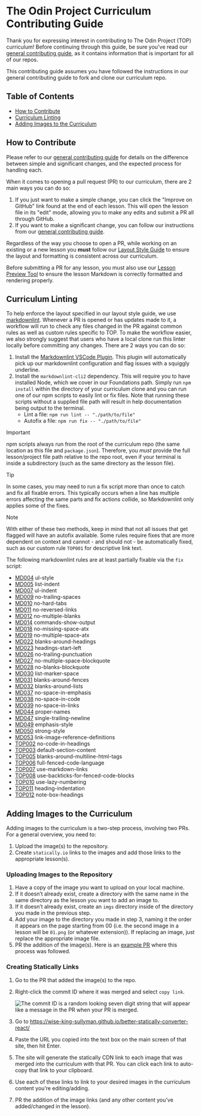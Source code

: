 # The Odin Project Curriculum Contributing Guide

Thank you for expressing interest in contributing to The Odin Project (TOP) curriculum! Before continuing through this guide, be sure you've read our [general contributing guide](https://github.com/TheOdinProject/.github/blob/main/CONTRIBUTING.md), as it contains information that is important for all of our repos.

This contributing guide assumes you have followed the instructions in our general contributing guide to fork and clone our curriculum repo.

## Table of Contents

- [How to Contribute](#how-to-contribute)
- [Curriculum Linting](#curriculum-linting)
- [Adding Images to the Curriculum](#adding-images-to-the-curriculum)

## How to Contribute

Please refer to our [general contributing guide](https://github.com/TheOdinProject/.github/blob/main/CONTRIBUTING.md) for details on the difference between simple and significant changes, and the expected process for handling each.

When it comes to opening a pull request (PR) to our curriculum, there are 2 main ways you can do so:

1. If you just want to make a simple change, you can click the "Improve on GitHub" link found at the end of each lesson. This will open the lesson file in its "edit" mode, allowing you to make any edits and submit a PR all through GitHub.
1. If you want to make a significant change, you can follow our instructions from our [general contributing guide](https://github.com/TheOdinProject/.github/blob/main/CONTRIBUTING.md).

Regardless of the way you choose to open a PR, while working on an existing or a new lesson you **must** follow our [Layout Style Guide](https://github.com/TheOdinProject/curriculum/blob/main/LAYOUT_STYLE_GUIDE.md) to ensure the layout and formatting is consistent across our curriculum.

Before submitting a PR for any lesson, you must also use our [Lesson Preview Tool](https://www.theodinproject.com/lessons/preview) to ensure the lesson Markdown is correctly formatted and rendering properly.

## Curriculum Linting

To help enforce the layout specified in our layout style guide, we use [markdownlint](https://github.com/DavidAnson/markdownlint). Whenever a PR is opened or has updates made to it, a workflow will run to check any files changed in the PR against common rules as well as custom rules specific to TOP. To make the workflow easier, we also strongly suggest that users who have a local clone run this linter locally before committing any changes. There are 2 ways you can do so:

1. Install the [Markdownlint VSCode Plugin](https://marketplace.visualstudio.com/items?itemName=DavidAnson.vscode-markdownlint). This plugin will automatically pick up our markdownlint configuration and flag issues with a squiggly underline.
1. Install the `markdownlint-cli2` dependency. This will require you to have installed Node, which we cover in our Foundations path. Simply run `npm install` within the directory of your curriculum clone and you can run one of our npm scripts to easily lint or fix files. Note that running these scripts without a supplied file path will result in help documentation being output to the terminal.
    - Lint a file: `npm run lint -- "./path/to/file"`
    - Autofix a file: `npm run fix -- "./path/to/file"`

> [!IMPORTANT]
> npm scripts always run from the root of the curriculum repo (the same location as this file and `package.json`). Therefore, you *must* provide the full lesson/project file path relative to the repo root, even if your terminal is inside a subdirectory (such as the same directory as the lesson file).

> [!TIP]
> In some cases, you may need to run a fix script more than once to catch and fix all fixable errors. This typically occurs when a line has multiple errors affecting the same parts and fix actions collide, so Markdownlint only applies some of the fixes.

> [!NOTE]
> With either of these two methods, keep in mind that not all issues that get flagged will have an autofix available. Some rules require fixes that are more dependent on context and cannot - and should not - be automatically fixed, such as our custom rule `TOP001` for descriptive link text.
>
> The following markdownlint rules are at least partially fixable via the `fix` script:
>
> - [MD004](https://github.com/DavidAnson/markdownlint/blob/main/doc/md004.md) ul-style
> - [MD005](https://github.com/DavidAnson/markdownlint/blob/main/doc/md005.md) list-indent
> - [MD007](https://github.com/DavidAnson/markdownlint/blob/main/doc/md007.md) ul-indent
> - [MD009](https://github.com/DavidAnson/markdownlint/blob/main/doc/md009.md) no-trailing-spaces
> - [MD010](https://github.com/DavidAnson/markdownlint/blob/main/doc/md010.md) no-hard-tabs
> - [MD011](https://github.com/DavidAnson/markdownlint/blob/main/doc/md011.md) no-reversed-links
> - [MD012](https://github.com/DavidAnson/markdownlint/blob/main/doc/md012.md) no-multiple-blanks
> - [MD014](https://github.com/DavidAnson/markdownlint/blob/main/doc/md014.md) commands-show-output
> - [MD018](https://github.com/DavidAnson/markdownlint/blob/main/doc/md018.md) no-missing-space-atx
> - [MD019](https://github.com/DavidAnson/markdownlint/blob/main/doc/md019.md) no-multiple-space-atx
> - [MD022](https://github.com/DavidAnson/markdownlint/blob/main/doc/md022.md) blanks-around-headings
> - [MD023](https://github.com/DavidAnson/markdownlint/blob/main/doc/md023.md) headings-start-left
> - [MD026](https://github.com/DavidAnson/markdownlint/blob/main/doc/md026.md) no-trailing-punctuation
> - [MD027](https://github.com/DavidAnson/markdownlint/blob/main/doc/md027.md) no-multiple-space-blockquote
> - [MD028](https://github.com/DavidAnson/markdownlint/blob/main/doc/md028.md) no-blanks-blockquote
> - [MD030](https://github.com/DavidAnson/markdownlint/blob/main/doc/md030.md) list-marker-space
> - [MD031](https://github.com/DavidAnson/markdownlint/blob/main/doc/md031.md) blanks-around-fences
> - [MD032](https://github.com/DavidAnson/markdownlint/blob/main/doc/md032.md) blanks-around-lists
> - [MD037](https://github.com/DavidAnson/markdownlint/blob/main/doc/md037.md) no-space-in-emphasis
> - [MD038](https://github.com/DavidAnson/markdownlint/blob/main/doc/md038.md) no-space-in-code
> - [MD039](https://github.com/DavidAnson/markdownlint/blob/main/doc/md039.md) no-space-in-links
> - [MD044](https://github.com/DavidAnson/markdownlint/blob/main/doc/md044.md) proper-names
> - [MD047](https://github.com/DavidAnson/markdownlint/blob/main/doc/md047.md) single-trailing-newline
> - [MD049](https://github.com/DavidAnson/markdownlint/blob/main/doc/md049.md) emphasis-style
> - [MD050](https://github.com/DavidAnson/markdownlint/blob/main/doc/md050.md) strong-style
> - [MD053](https://github.com/DavidAnson/markdownlint/blob/main/doc/md053.md) link-image-reference-definitions
> - [TOP002](https://github.com/TheOdinProject/curriculum/blob/main/markdownlint/docs/TOP002.md) no-code-in-headings
> - [TOP003](https://github.com/TheOdinProject/curriculum/blob/main/markdownlint/docs/TOP003.md) default-section-content
> - [TOP005](https://github.com/TheOdinProject/curriculum/blob/main/markdownlint/docs/TOP005.md) blanks-around-multiline-html-tags
> - [TOP006](https://github.com/TheOdinProject/curriculum/blob/main/markdownlint/docs/TOP006.md) full-fenced-code-language
> - [TOP007](https://github.com/TheOdinProject/curriculum/blob/main/markdownlint/docs/TOP007.md) use-markdown-links
> - [TOP008](https://github.com/TheOdinProject/curriculum/blob/main/markdownlint/docs/TOP008.md) use-backticks-for-fenced-code-blocks
> - [TOP010](https://github.com/TheOdinProject/curriculum/blob/main/markdownlint/docs/TOP010.md) use-lazy-numbering
> - [TOP011](https://github.com/TheOdinProject/curriculum/blob/main/markdownlint/docs/TOP011.md) heading-indentation
> - [TOP012](https://github.com/TheOdinProject/curriculum/blob/main/markdownlint/docs/TOP012.md) note-box-headings

## Adding Images to the Curriculum

Adding images to the curriculum is a two-step process, involving two PRs. For a general overview, you need to:

1. Upload the image(s) to the repository.
1. Create `statically.io` links to the images and add those links to the appropriate lesson(s).

### Uploading Images to the Repository

1. Have a copy of the image you want to upload on your local machine.
1. If it doesn’t already exist, create a directory with the same name in the same directory as the lesson you want to add an image to.
1. If it doesn’t already exist, create an `imgs` directory inside of the directory you made in the previous step.
1. Add your image to the directory you made in step 3, naming it the order it appears on the page starting from 00 (i.e. the second image in a lesson will be `01.png` (or whatever extension)). If replacing an image, just replace the appropriate image file.
1. PR the addition of the image(s). Here is an [example PR](https://github.com/TheOdinProject/curriculum/pull/22421) where this process was followed.

### Creating Statically Links

1. Go to the PR that added the image(s) to the repo.
1. Right-click the commit ID where it was merged and select `copy link`.

   ![The commit ID is a random looking seven digit string that will appear like a message in the PR when your PR is merged.](https://cdn.statically.io/gh/wise-king-sullyman/curriculum/81577535181eae1bbaac066c37e304475af22855/images/Add-Images-Instructions/Click-Commit-ID.png)
1. Go to https://wise-king-sullyman.github.io/better-statically-converter-react/
1. Paste the URL you copied into the text box on the main screen of that site, then hit Enter.
1. The site will generate the statically CDN link to each image that was merged into the curriculum with that PR. You can click each link to auto-copy that link to your clipboard.
1. Use each of these links to link to your desired images in the curriculum content you’re editing/adding.
1. PR the addition of the image links (and any other content you’ve added/changed in the lesson).

